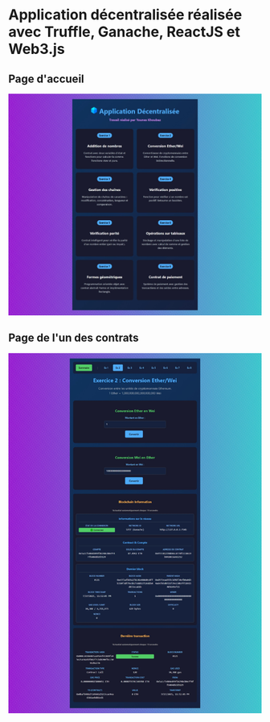 # Application décentralisée réalisée avec Truffle, Ganache, ReactJS et Web3.js

## Page d'accueil

![Description of image](./frontend/src/assets/homepage.jpeg)

## Page de l'un des contrats

![Description of image](./frontend/src/assets/ex2.jpeg)
